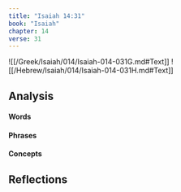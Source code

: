 ```yaml
---
title: "Isaiah 14:31"
book: "Isaiah"
chapter: 14
verse: 31
---
```

![[/Greek/Isaiah/014/Isaiah-014-031G.md#Text]]
![[/Hebrew/Isaiah/014/Isaiah-014-031H.md#Text]]

## Analysis

#### Words

#### Phrases

#### Concepts

## Reflections
